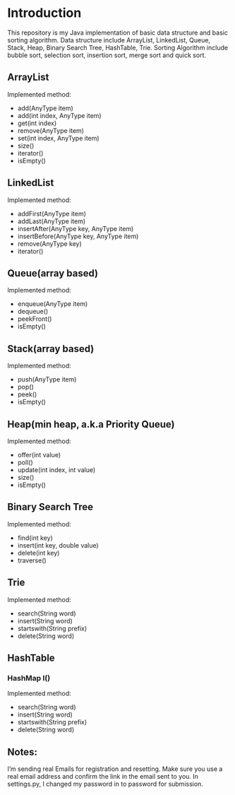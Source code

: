 # Introduction
This repository is my Java implementation of basic data structure and basic sorting algorithm. Data structure include ArrayList, LinkedList, Queue, Stack, Heap, Binary Search Tree, HashTable, Trie. Sorting Algorithm include bubble sort, selection sort, insertion sort, merge sort and quick sort.

## ArrayList
Implemented method:
* add(AnyType item)
* add(int index, AnyType item)
* get(int index)
* remove(AnyType item)
* set(int index, AnyType item)
* size()
* iterator()
* isEmpty()

## LinkedList
Implemented method:
* addFirst(AnyType item)
* addLast(AnyType item)
* insertAfter(AnyType key, AnyType item)
* insertBefore(AnyType key, AnyType item)
* remove(AnyType key)
* iterator()

## Queue(array based)
Implemented method:
* enqueue(AnyType item)
* dequeue()
* peekFront()
* isEmpty()

## Stack(array based)
Implemented method:
* push(AnyType item)
* pop()
* peek()
* isEmpty()

## Heap(min heap, a.k.a Priority Queue)
Implemented method:
* offer(int value)
* poll()
* update(int index, int value)
* size()
* isEmpty()

## Binary Search Tree
Implemented method:
* find(int key)
* insert(int key, double value)
* delete(int key)
* traverse()

## Trie
Implemented method:
* search(String word)
* insert(String word)
* startswith(String prefix)
* delete(String word)

## HashTable
### HashMap I()
Implemented method:
* search(String word)
* insert(String word)
* startswith(String prefix)
* delete(String word)

## Notes:
I’m sending real Emails for registration and resetting.
Make sure you use a real email address and confirm the link in the email sent to you.
In settings.py, I changed my password in to password for submission.

